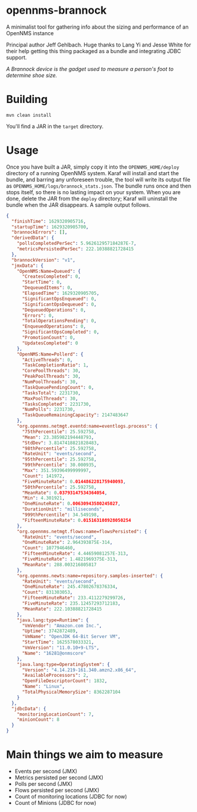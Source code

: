 # opennms-brannock
A minimalist tool for gathering info about the sizing and performance of an OpenNMS instance

Principal author Jeff Gehlbach.
Huge thanks to Lang Yi and Jesse White for their help getting this thing packaged as a bundle and integrating JDBC support.

*A Brannock device is the gadget used to measure a person's foot to determine shoe size.*

# Building

`mvn clean install`

You'll find a JAR in the `target` directory.

# Usage

Once you have built a JAR, simply copy it into the `OPENNMS_HOME/deploy` directory of a running OpenNMS system.
Karaf will install and start the bundle, and barring any unforeseen trouble, the tool will write its output file as `OPENNMS_HOME/logs/brannock_stats.json`.
The bundle runs once and then stops itself, so there is no lasting impact on your system.
When you are done, delete the JAR from the `deploy` directory; Karaf will uninstall the bundle when the JAR disappears.
A sample output follows.

```json
{
  "finishTime": 1629320905716,
  "startupTime": 1629320905700,
  "brannockErrors": [],
  "derivedData": {
    "pollsCompletedPerSec": 5.962612957184287E-7,
    "metricsPersistedPerSec": 222.10388821728415
  },
  "brannockVersion": "v1",
  "jmxData": {
    "OpenNMS:Name=Queued": {
      "CreatesCompleted": 0,
      "StartTime": 0,
      "DequeuedItems": 0,
      "ElapsedTime": 1629320905705,
      "SignificantOpsEnqueued": 0,
      "SignificantOpsDequeued": 0,
      "DequeuedOperations": 0,
      "Errors": 0,
      "TotalOperationsPending": 0,
      "EnqueuedOperations": 0,
      "SignificantOpsCompleted": 0,
      "PromotionCount": 0,
      "UpdatesCompleted": 0
    },
    "OpenNMS:Name=Pollerd": {
      "ActiveThreads": 0,
      "TaskCompletionRatio": 1,
      "CorePoolThreads": 30,
      "PeakPoolThreads": 30,
      "NumPoolThreads": 30,
      "TaskQueuePendingCount": 0,
      "TasksTotal": 2231730,
      "MaxPoolThreads": 30,
      "TasksCompleted": 2231730,
      "NumPolls": 2231730,
      "TaskQueueRemainingCapacity": 2147483647
    },
    "org.opennms.netmgt.eventd:name=eventlogs.process": {
      "75thPercentile": 25.592758,
      "Mean": 23.385982194448793,
      "StdDev": 3.8147418821828483,
      "98thPercentile": 25.592758,
      "RateUnit": "events/second",
      "95thPercentile": 25.592758,
      "99thPercentile": 30.000935,
      "Max": 351.59396499999997,
      "Count": 141972,
      "FiveMinuteRate": 0.014486228175940093,
      "50thPercentile": 25.592758,
      "MeanRate": 0.03793147534364054,
      "Min": 4.301921,
      "OneMinuteRate": 0.00630943580245027,
      "DurationUnit": "milliseconds",
      "999thPercentile": 34.549198,
      "FifteenMinuteRate": 0.015163108928050254
    },
    "org.opennms.netmgt.flows:name=flowsPersisted": {
      "RateUnit": "events/second",
      "OneMinuteRate": 2.964393875E-314,
      "Count": 1077946460,
      "FifteenMinuteRate": 4.44659081257E-313,
      "FiveMinuteRate": 1.4821969375E-313,
      "MeanRate": 288.003216805817
    },
    "org.opennms.newts:name=repository.samples-inserted": {
      "RateUnit": "events/second",
      "OneMinuteRate": 245.47802678376334,
      "Count": 831303053,
      "FifteenMinuteRate": 233.4112279299726,
      "FiveMinuteRate": 235.12457293712183,
      "MeanRate": 222.10388821728415
    },
    "java.lang:type=Runtime": {
      "VmVendor": "Amazon.com Inc.",
      "Uptime": 3742872489,
      "VmName": "OpenJDK 64-Bit Server VM",
      "StartTime": 1625578033321,
      "VmVersion": "11.0.10+9-LTS",
      "Name": "16281@onmscore"
    },
    "java.lang:type=OperatingSystem": {
      "Version": "4.14.219-161.340.amzn2.x86_64",
      "AvailableProcessors": 2,
      "OpenFileDescriptorCount": 1832,
      "Name": "Linux",
      "TotalPhysicalMemorySize": 8362287104
    }
  },
  "jdbcData": {
    "monitoringLocationCount": 7,
    "minionCount": 8
  }
}
```

# Main things we aim to measure

* Events per second (JMX)
* Metrics persisted per second (JMX)
* Polls per second (JMX)
* Flows persisted per second (JMX)
* Count of monitoring locations (JDBC for now)
* Count of Minions (JDBC for now)
